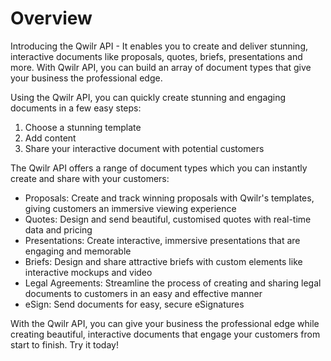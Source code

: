 # Overview

Introducing the Qwilr API - It enables you to create and deliver stunning,
interactive documents like proposals, quotes, briefs, presentations and more.
With Qwilr API, you can build an array of document types that give your
business the professional edge.

Using the Qwilr API, you can quickly create stunning and engaging documents in
a few easy steps:

1. Choose a stunning template
2. Add content
3. Share your interactive document with potential customers

The Qwilr API offers a range of document types which you can instantly create
and share with your customers:

- Proposals: Create and track winning proposals with Qwilr's templates, giving
  customers an immersive viewing experience
- Quotes: Design and send beautiful, customised quotes with real-time data and
  pricing
- Presentations: Create interactive, immersive presentations that are engaging
  and memorable
- Briefs: Design and share attractive briefs with custom elements like
  interactive mockups and video
- Legal Agreements: Streamline the process of creating and sharing legal
  documents to customers in an easy and effective manner
- eSign: Send documents for easy, secure eSignatures

With the Qwilr API, you can give your business the professional edge while
creating beautiful, interactive documents that engage your customers from start
to finish. Try it today!
